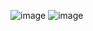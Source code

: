 ![image](https://github.com/user-attachments/assets/db473c96-4180-4001-877b-647b580c4843)
![image](https://github.com/user-attachments/assets/9fd8feae-85a2-497c-a0fe-2557d7e0d3a3)
